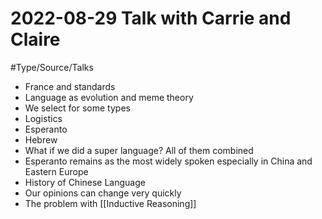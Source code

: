 # 2022-08-29 Talk with Carrie and Claire
#Type/Source/Talks 
- France and standards
- Language as evolution and meme theory
- We select for some types
- Logistics
- Esperanto
- Hebrew
- What if we did a super language? All of them combined
- Esperanto remains as the most widely spoken especially in China and Eastern Europe
- History of Chinese Language
- Our opinions can change very quickly
- The problem with [[Inductive Reasoning]]